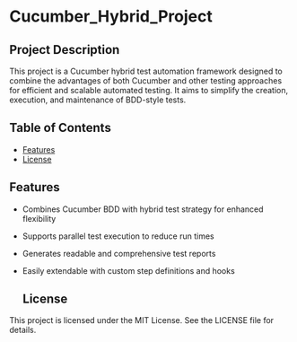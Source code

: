 # Cucumber_Hybrid_Project

## Project Description
This project is a Cucumber hybrid test automation framework designed to combine the advantages of both Cucumber and other testing approaches for efficient and scalable automated testing. 
It aims to simplify the creation, execution, and maintenance of BDD-style tests.

## Table of Contents

- [Features](#features)
- [License](#license)



## Features
- Combines Cucumber BDD with hybrid test strategy for enhanced flexibility
- Supports parallel test execution to reduce run times
- Generates readable and comprehensive test reports
- Easily extendable with custom step definitions and hooks

  ## License
This project is licensed under the MIT License. See the LICENSE file for details.


